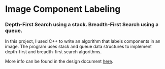 # Image Component Labeling

### Depth-First Search using a stack. Breadth-First Search using a queue.

In this project, I used C++ to write an algorithm that labels components in an image. The program uses stack and queue data structures to implement depth-first and breadth-first search algorithms.

More info can be found in the design document <a href="https://github.com/cbates8/SCU-Projects/blob/master/CSCI%2061%20-%20Data%20Structures%20and%20Algorithms/Image%20Component%20Labeling/Image%20Component%20Labeling.pdf">here</a>.
